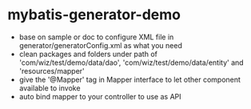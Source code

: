 # mybatis-generator-demo
- base on sample or doc to configure XML file in generator/generatorConfig.xml as what you need
- clean packages and folders under path of 'com/wiz/test/demo/data/dao', 'com/wiz/test/demo/data/entity' and 'resources/mapper'
- give the '@Mapper' tag in Mapper interface to let other component available to invoke
- auto bind mapper to your controller to use as API